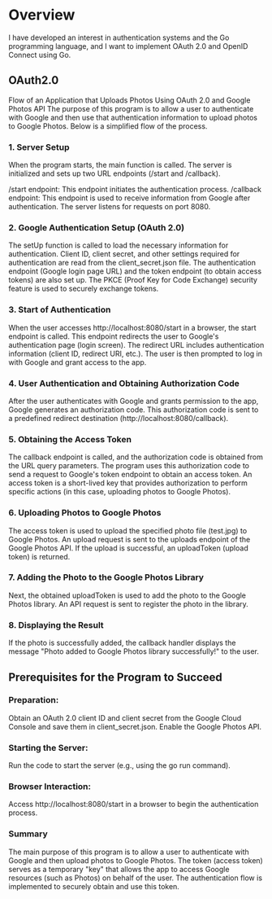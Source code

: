 # Overview
I have developed an interest in authentication systems and the Go programming language, and I want to implement OAuth 2.0 and OpenID Connect using Go.

## OAuth2.0
Flow of an Application that Uploads Photos Using OAuth 2.0 and Google Photos API
The purpose of this program is to allow a user to authenticate with Google and then use that authentication information to upload photos to Google Photos. Below is a simplified flow of the process.

### 1. Server Setup
When the program starts, the main function is called. The server is initialized and sets up two URL endpoints (/start and /callback).

/start endpoint: This endpoint initiates the authentication process.
/callback endpoint: This endpoint is used to receive information from Google after authentication. The server listens for requests on port 8080.

### 2. Google Authentication Setup (OAuth 2.0)
The setUp function is called to load the necessary information for authentication. Client ID, client secret, and other settings required for authentication are read from the client_secret.json file. The authentication endpoint (Google login page URL) and the token endpoint (to obtain access tokens) are also set up. The PKCE (Proof Key for Code Exchange) security feature is used to securely exchange tokens.

### 3. Start of Authentication
When the user accesses http://localhost:8080/start in a browser, the start endpoint is called. This endpoint redirects the user to Google's authentication page (login screen). The redirect URL includes authentication information (client ID, redirect URI, etc.). The user is then prompted to log in with Google and grant access to the app.

### 4. User Authentication and Obtaining Authorization Code
After the user authenticates with Google and grants permission to the app, Google generates an authorization code. This authorization code is sent to a predefined redirect destination (http://localhost:8080/callback).

### 5. Obtaining the Access Token
The callback endpoint is called, and the authorization code is obtained from the URL query parameters. The program uses this authorization code to send a request to Google's token endpoint to obtain an access token. An access token is a short-lived key that provides authorization to perform specific actions (in this case, uploading photos to Google Photos).

### 6. Uploading Photos to Google Photos
The access token is used to upload the specified photo file (test.jpg) to Google Photos. An upload request is sent to the uploads endpoint of the Google Photos API. If the upload is successful, an uploadToken (upload token) is returned.

### 7. Adding the Photo to the Google Photos Library
Next, the obtained uploadToken is used to add the photo to the Google Photos library. An API request is sent to register the photo in the library.

### 8. Displaying the Result
If the photo is successfully added, the callback handler displays the message "Photo added to Google Photos library successfully!" to the user.

## Prerequisites for the Program to Succeed
### Preparation:
Obtain an OAuth 2.0 client ID and client secret from the Google Cloud Console and save them in client_secret.json. Enable the Google Photos API.

### Starting the Server:
Run the code to start the server (e.g., using the go run command).

### Browser Interaction:
Access http://localhost:8080/start in a browser to begin the authentication process.

### Summary
The main purpose of this program is to allow a user to authenticate with Google and then upload photos to Google Photos. The token (access token) serves as a temporary "key" that allows the app to access Google resources (such as Photos) on behalf of the user. The authentication flow is implemented to securely obtain and use this token.





